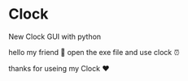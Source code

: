 # Clock
New Clock GUI with python

hello my friend 👋
open the exe file and use clock ⏰

thanks for useing my Clock ❤
